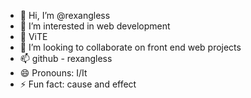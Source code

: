 - 👋 Hi, I’m @rexangless
- 👀 I’m interested in web development
- 🌱 ViTE
- 💞️ I’m looking to collaborate on front end web projects
- 📫 github - rexangless
- 😄 Pronouns: I/It
- ⚡ Fun fact: cause and effect

<!---
rexangless/rexangless is a ✨ special ✨ repository because its `README.md` (this file) appears on your GitHub profile.
You can click the Preview link to take a look at your changes.
--->
